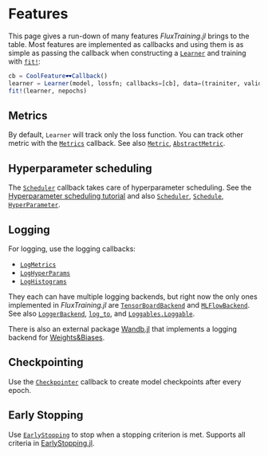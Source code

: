 # Features

This page gives a run-down of many features *FluxTraining.jl* brings to the table.  Most features are implemented as callbacks and using them is as simple as passing the callback when constructing a [`Learner`](#) and training with [`fit!`](#):

```julia
cb = CoolFeature🕶️Callback()
learner = Learner(model, lossfn; callbacks=[cb], data=(trainiter, validiter))
fit!(learner, nepochs)
```

## Metrics

By default, `Learner` will track only the loss function. You can track other metric with the [`Metrics`](#) callback. See also [`Metric`](#), [`AbstractMetric`](#).

## Hyperparameter scheduling

The [`Scheduler`](#) callback takes care of hyperparameter scheduling. See the [Hyperparameter scheduling tutorial](tutorials/hyperparameters.md) and also [`Scheduler`](#), [`Schedule`](#), [`HyperParameter`](#).

## Logging

For logging, use the logging callbacks:

- [`LogMetrics`](#)
- [`LogHyperParams`](#)
- [`LogHistograms`](#)

They each can have multiple logging backends, but right now the only ones implemented in *FluxTraining.jl* are [`TensorBoardBackend`](#) and [`MLFlowBackend`](#). See also [`LoggerBackend`](#), [`log_to`](#), and [`Loggables.Loggable`](#).

There is also an external package [Wandb.jl](https://github.com/avik-pal/Wandb.jl) that implements a logging backend for [Weights&Biases](https://wandb.ai).

## Checkpointing

Use the [`Checkpointer`](#) callback to create model checkpoints after every epoch.

## Early Stopping

Use [`EarlyStopping`](#) to stop when a stopping criterion is met. Supports all criteria in [EarlyStopping.jl](https://github.com/ablaom/EarlyStopping.jl).
